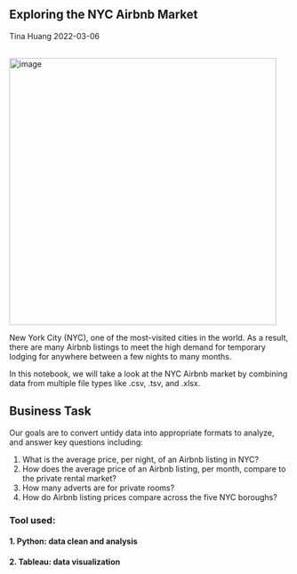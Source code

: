 ## Exploring the NYC Airbnb Market </br>
Tina Huang 2022-03-06 
</br>
</br>

<img width="480" alt="image" src="https://user-images.githubusercontent.com/61902789/157248892-ebab5035-042d-4671-8f94-4c38145f7b37.png">

 New York City (NYC), one of the most-visited cities in the world. As a result, there are many Airbnb listings to meet the high demand 
 for temporary lodging for anywhere between a few nights to many months. 
 
 In this notebook, we will take a look at the NYC Airbnb market by combining data from multiple file types like .csv, .tsv, and .xlsx.


## **Business Task**

Our goals are to convert untidy data into appropriate formats to analyze, and answer key questions including:

1. What is the average price, per night, of an Airbnb listing in NYC?
2. How does the average price of an Airbnb listing, per month, compare to the private rental market?
3. How many adverts are for private rooms?
4. How do Airbnb listing prices compare across the five NYC boroughs?

### Tool used:
#### 1. Python: data clean and analysis 
#### 2. Tableau: data visualization

